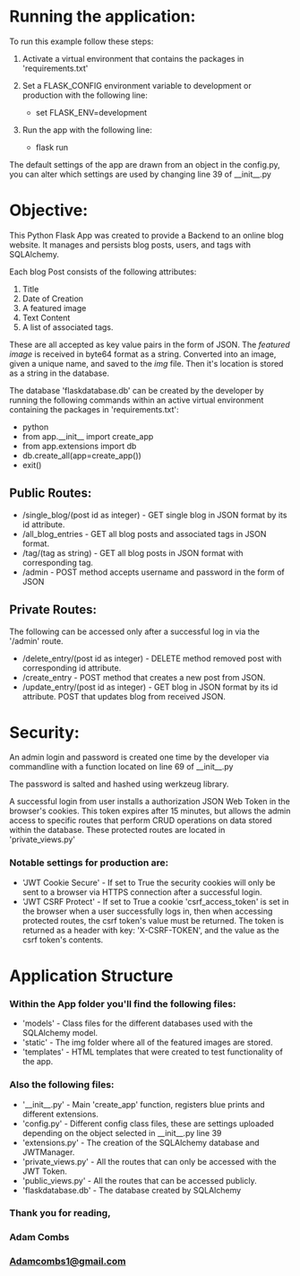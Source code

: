 # Running the application:

To run this example follow these steps:

1. Activate a virtual environment that contains the packages in 'requirements.txt'

2. Set a FLASK_CONFIG environment variable to development or production with the following line:
    + set FLASK_ENV=development

3. Run the app with the following line:
    + flask run

The default settings of the app are drawn from an object in the config.py, you can alter
which settings are used by changing line 39 of \_\_init__.py


# Objective:

This Python Flask App was created to provide a Backend to an online blog website. It manages and persists blog posts,
users, and tags with SQLAlchemy.

Each blog Post consists of the following attributes:
1. Title
2. Date of Creation
3. A featured image
4. Text Content
5. A list of associated tags.

These are all accepted as key value pairs in the form of JSON. The _featured image_ is received in byte64 format as
a string. Converted into an image, given a unique name, and saved to the _img_ file. Then it's location is stored
as a string in the database.

The database 'flaskdatabase.db' can be created by the developer by running the following commands
within an active virtual environment containing the packages in 'requirements.txt':

+ python
+ from app.\_\_init__ import create_app
+ from app.extensions import db
+ db.create_all(app=create_app())
+ exit()

## Public Routes:
+ /single_blog/(post id as integer) - GET single blog in JSON format by its id attribute.
+ /all_blog_entries - GET all blog posts and associated tags in JSON format.
+ /tag/(tag as string) - GET all blog posts in JSON format with corresponding tag.
+ /admin - POST method accepts username and password in the form of JSON

## Private Routes:
The following can be accessed only after a successful log in via the '/admin' route.
+ /delete_entry/(post id as integer) - DELETE method removed post with corresponding id attribute.
+ /create_entry - POST method that creates a new post from JSON.
+ /update_entry/(post id as integer) - GET blog in JSON format by its id attribute. POST that updates blog from received JSON. 

# Security:

An admin login and password is created one time by the developer via commandline with a function
located on line 69 of \_\_init__.py

The password is salted and hashed using werkzeug library.

A successful login from user installs a authorization JSON Web Token in the browser's cookies.
This token expires after 15 minutes, but allows the admin access to specific routes that perform
CRUD operations on data stored within the database. These protected routes are located in 'private_views.py'

### Notable settings for production are:

+ 'JWT Cookie Secure' - If set to True the security cookies will only be sent to a browser via HTTPS connection
after a successful login.
+ 'JWT CSRF Protect' - If set to True a cookie 'csrf_access_token' is set in the browser when a user successfully
logs in, then when accessing protected routes, the csrf token's value must be returned.
The token is returned as a header with key: 'X-CSRF-TOKEN', and the value as the csrf token's contents.


# Application Structure

### Within the App folder you'll find the following files:

+ 'models' - Class files for the different databases used with the SQLAlchemy model.
+ 'static' - The img folder where all of the featured images are stored.
+ 'templates' - HTML templates that were created to test functionality of the app.

### Also the following files:

+ '\_\_init__.py' - Main 'create_app' function, registers blue prints and different extensions.
+ 'config.py' - Different config class files, these are settings uploaded depending on the object
selected in \_\_init__.py line 39
+ 'extensions.py' - The creation of the SQLAlchemy database and JWTManager.
+ 'private_views.py' - All the routes that can only be accessed with the JWT Token.
+ 'public_views.py' - All the routes that can be accessed publicly.
+ 'flaskdatabase.db' - The database created by SQLAlchemy

### Thank you for reading,
### Adam Combs
### Adamcombs1@gmail.com


